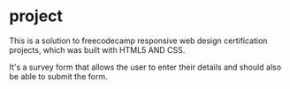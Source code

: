 # project
This is a solution to freecodecamp responsive web design certification projects, which was built with HTML5 AND CSS.

It's a survey form that allows the user to enter their details and should also be able to submit the form.
